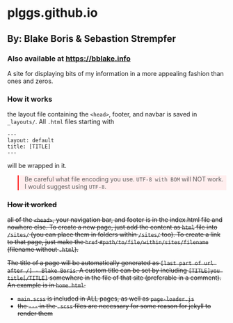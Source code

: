 # plggs.github.io
## By: Blake Boris & Sebastion Strempfer
### Also available at https://bblake.info
A site for displaying bits of my information in a more appealing fashion than ones and zeros.

### How it works
the layout file containing the `<head>`, footer, and navbar is saved in `_layouts/`. All `.html` files starting with
```
---
layout: default
title: [TITLE]
---
```
will be wrapped in it.

<style>
    blockquote {
        border-color: red !important;
        background-color: #ffeeee !important;
    }
</style>

> Be careful what file encoding you use. `UTF-8 with BOM` will NOT work. 
> I would suggest using `UTF-8`.

<del>

### How it worked
all of the `<head>`, your navigation bar, and footer is in the index.html file and nowhere else. 
To create a new page, just add the content as `html` file into `/sites/` (you can place them in folders within `/sites/` too). 
To create a link to that page, just make the `href` `#path/to/file/within/sites/filename` (filename without `.html`).

The title of a page will be automatically generated as `[last part of url after /] - Blake Boris`. A custom title can be set by including `[TITLE]you title[/TITLE]` somewhere in the file of that site (preferable in a comment). An example is in `home.html`.

- `main.scss` is included in ALL pages, as well as `page-loader.js`
- the `---` in the `.scss` files are necessary for some reason for jekyll to render them
</del>
